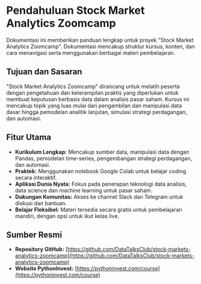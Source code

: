 # Pendahuluan Stock Market Analytics Zoomcamp

Dokumentasi ini memberikan panduan lengkap untuk proyek "Stock Market Analytics Zoomcamp". Dokumentasi mencakup struktur kursus, konten, dan cara menavigasi serta menggunakan berbagai materi pembelajaran.

## Tujuan dan Sasaran

"Stock Market Analytics Zoomcamp" dirancang untuk melatih peserta dengan pengetahuan dan keterampilan praktis yang diperlukan untuk membuat keputusan berbasis data dalam analisis pasar saham. Kursus ini mencakup topik yang luas mulai dari pengambilan dan manipulasi data dasar hingga pemodelan analitik lanjutan, simulasi strategi perdagangan, dan automasi.

## Fitur Utama

- **Kurikulum Lengkap:** Mencakup sumber data, manipulasi data dengan Pandas, pemodelan time-series, pengembangan strategi perdagangan, dan automasi.
- **Praktek:** Menggunakan notebook Google Colab untuk belajar coding secara interaktif.
- **Aplikasi Dunia Nyata:** Fokus pada penerapan teknologi data analisis, data science dan machine learning untuk pasar saham.
- **Dukungan Komunitas:** Akses ke channel Slack dan Telegram untuk diskusi dan bantuan.
- **Belajar Fleksibel:** Materi tersedia secara gratis untuk pembelajaran mandiri, dengan opsi untuk ikut kelas live.

## Sumber Resmi

- **Repository GitHub:** [https://github.com/DataTalksClub/stock-markets-analytics-zoomcamp](https://github.com/DataTalksClub/stock-markets-analytics-zoomcamp)
- **Website PythonInvest:** [https://pythoninvest.com/course](https://pythoninvest.com/course)
